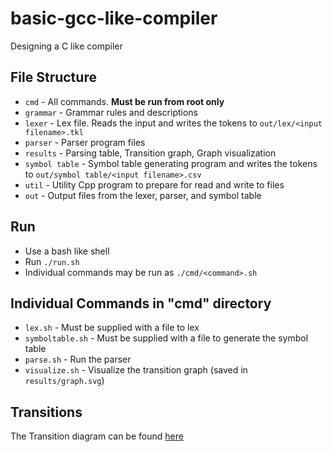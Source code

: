 # basic-gcc-like-compiler

Designing a C like compiler

## File Structure

-   `cmd` - All commands. **Must be run from root only**
-   `grammar` - Grammar rules and descriptions
-   `lexer` - Lex file. Reads the input and writes the tokens to `out/lex/<input filename>.tkl`
-   `parser` - Parser program files
-   `results` - Parsing table, Transition graph, Graph visualization
-   `symbol table` - Symbol table generating program and writes the tokens to `out/symbol table/<input filename>.csv`
-   `util` - Utility Cpp program to prepare for read and write to files
-   `out` - Output files from the lexer, parser, and symbol table

## Run

-   Use a bash like shell
-   Run `./run.sh`
-   Individual commands may be run as `./cmd/<command>.sh`

## Individual Commands in "cmd" directory

-   `lex.sh` - Must be supplied with a file to lex
-   `symboltable.sh` - Must be supplied with a file to generate the symbol table
-   `parse.sh` - Run the parser
-   `visualize.sh` - Visualize the transition graph (saved in `results/graph.svg`)

## Transitions

The Transition diagram can be found [here](./results/graph.svg)

